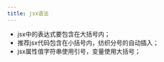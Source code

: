 ```yaml
---
title: jsx语法
---
```


-   jsx中的表达式要包含在大括号内；
-   推荐jsx代码包含在小括号内，纺织分号的自动插入；
-   jsx属性值字符串使用引号，变量使用大括号；